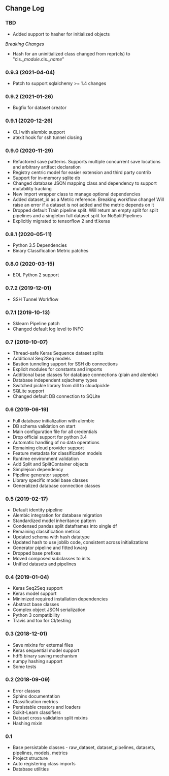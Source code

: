## Change Log

### TBD
- Added support to hasher for initialized objects

*Breaking Changes*
- Hash for an uninitialized class changed from repr(cls) to "cls.__module_.cls.__name_"

### 0.9.3 (2021-04-04)
- Patch to support sqlalchemy >= 1.4 changes

### 0.9.2 (2021-01-26)
- Bugfix for dataset creator

### 0.9.1 (2020-12-26)
- CLI with alembic support
- atexit hook for ssh tunnel closing

### 0.9.0 (2020-11-29)
- Refactored save patterns. Supports multiple concurrent save locations and arbitrary artifact declaration
- Registry centric model for easier extension and third party contrib
- Support for in-memory sqlite db
- Changed database JSON mapping class and dependency to support mutability tracking
- New import wrapper class to manage optional dependencies
- Added dataset_id as a Metric reference. Breaking workflow change! Will raise an error if a dataset is not added and the metric depends on it
- Dropped default Train pipeline split. Will return an empty split for split pipelines and a singleton full dataset split for NoSplitPipelines
- Explicitly migrated to tensorflow 2 and tf.keras

### 0.8.1 (2020-05-11)
- Python 3.5 Dependencies
- Binary Classification Metric patches

### 0.8.0 (2020-03-15)
- EOL Python 2 support

### 0.7.2 (2019-12-01)
- SSH Tunnel Workflow

### 0.7.1 (2019-10-13)
- Sklearn Pipeline patch
- Changed default log level to INFO

### 0.7 (2019-10-07)
- Thread-safe Keras Sequence dataset splits
- Additional Seq2Seq models
- Bastion tunneling support for SSH db connections
- Explicit modules for constants and imports
- Additional base classes for database connections (plain and alembic)
- Database independent sqlachemy types
- Switched pickle library from dill to cloudpickle
- SQLite support
- Changed default DB connection to SQLite

### 0.6 (2019-06-19)
- Full database initialization with alembic
- DB schema validation on start
- Main configuration file for all credentials
- Drop official support for python 3.4
- Automatic handling of no data operations
- Remaining cloud provider support
- Feature metadata for classification models
- Runtime environment validation
- Add Split and SplitContainer objects
- Simplejson dependency
- Pipeline generator support
- Library specific model base classes
- Generalized database connection classes

### 0.5 (2019-02-17)
- Default identity pipeline
- Alembic integration for database migration
- Standardized model inheritance pattern
- Condensed pandas split dataframes into single df
- Remaining classification metrics
- Updated schema with hash datatype
- Updated hash to use joblib code, consistent across initializations
- Generator pipeline and fitted kwarg
- Dropped base prefixes
- Moved composed subclasses to inits
- Unified datasets and pipelines

### 0.4 (2019-01-04)
- Keras Seq2Seq support
- Keras model support
- Minimized required installation dependencies
- Abstract base classes
- Complex object JSON serialization
- Python 3 compatibility
- Travis and tox for CI/testing

### 0.3 (2018-12-01)
- Save mixins for external files
- Keras sequential model support
- hdf5 binary saving mechanism
- numpy hashing support
- Some tests

### 0.2 (2018-09-09)
- Error classes
- Sphinx documentation
- Classification metrics
- Persistable creators and loaders
- Scikit-Learn classifiers
- Dataset cross validation split mixins
- Hashing mixin

### 0.1
- Base persistable classes - raw_dataset, dataset_pipelines, datasets, pipelines, models, metrics
- Project structure
- Auto registering class imports
- Database utilities

